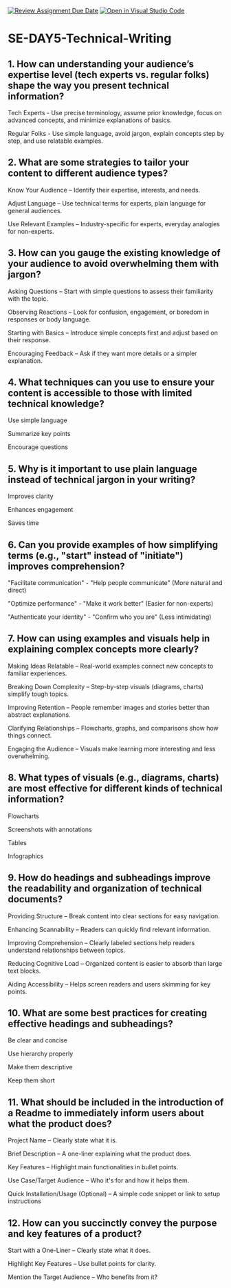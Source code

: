 [![Review Assignment Due Date](https://classroom.github.com/assets/deadline-readme-button-22041afd0340ce965d47ae6ef1cefeee28c7c493a6346c4f15d667ab976d596c.svg)](https://classroom.github.com/a/zsAR-pyY)
[![Open in Visual Studio Code](https://classroom.github.com/assets/open-in-vscode-2e0aaae1b6195c2367325f4f02e2d04e9abb55f0b24a779b69b11b9e10269abc.svg)](https://classroom.github.com/online_ide?assignment_repo_id=18792126&assignment_repo_type=AssignmentRepo)
# SE-DAY5-Technical-Writing
## 1. How can understanding your audience’s expertise level (tech experts vs. regular folks) shape the way you present technical information?

Tech Experts - Use precise terminology, assume prior knowledge, focus on advanced concepts, and minimize explanations of basics.

Regular Folks - Use simple language, avoid jargon, explain concepts step by step, and use relatable examples.

## 2. What are some strategies to tailor your content to different audience types?
Know Your Audience – Identify their expertise, interests, and needs.

Adjust Language – Use technical terms for experts, plain language for general audiences.

Use Relevant Examples – Industry-specific for experts, everyday analogies for non-experts.
## 3. How can you gauge the existing knowledge of your audience to avoid overwhelming them with jargon?
Asking Questions – Start with simple questions to assess their familiarity with the topic.

Observing Reactions – Look for confusion, engagement, or boredom in responses or body language.

Starting with Basics – Introduce simple concepts first and adjust based on their response.

Encouraging Feedback – Ask if they want more details or a simpler explanation.
## 4. What techniques can you use to ensure your content is accessible to those with limited technical knowledge?
Use simple language

Summarize key points

Encourage questions
## 5. Why is it important to use plain language instead of technical jargon in your writing?
Improves clarity

Enhances engagement

Saves time
## 6. Can you provide examples of how simplifying terms (e.g., "start" instead of "initiate") improves comprehension?
"Facilitate communication" - "Help people communicate" (More natural and direct)

"Optimize performance" - "Make it work better" (Easier for non-experts)

"Authenticate your identity" - "Confirm who you are" (Less intimidating)
## 7. How can using examples and visuals help in explaining complex concepts more clearly?
Making Ideas Relatable – Real-world examples connect new concepts to familiar experiences.

Breaking Down Complexity – Step-by-step visuals (diagrams, charts) simplify tough topics.

Improving Retention – People remember images and stories better than abstract explanations.

Clarifying Relationships – Flowcharts, graphs, and comparisons show how things connect.

Engaging the Audience – Visuals make learning more interesting and less overwhelming.
## 8. What types of visuals (e.g., diagrams, charts) are most effective for different kinds of technical information?
Flowcharts

Screenshots with annotations

Tables

Infographics
## 9. How do headings and subheadings improve the readability and organization of technical documents?
Providing Structure – Break content into clear sections for easy navigation.

Enhancing Scannability – Readers can quickly find relevant information.

Improving Comprehension – Clearly labeled sections help readers understand relationships between topics.

Reducing Cognitive Load – Organized content is easier to absorb than large text blocks.

Aiding Accessibility – Helps screen readers and users skimming for key points.
## 10. What are some best practices for creating effective headings and subheadings?
Be clear and concise

Use hierarchy properly

Make them descriptive

Keep them short
## 11. What should be included in the introduction of a Readme to immediately inform users about what the product does?
Project Name – Clearly state what it is.

Brief Description – A one-liner explaining what the product does.

Key Features – Highlight main functionalities in bullet points.

Use Case/Target Audience – Who it's for and how it helps them.

Quick Installation/Usage (Optional) – A simple code snippet or link to setup instructions
## 12. How can you succinctly convey the purpose and key features of a product?
Start with a One-Liner – Clearly state what it does.

Highlight Key Features – Use bullet points for clarity.

Mention the Target Audience – Who benefits from it?
